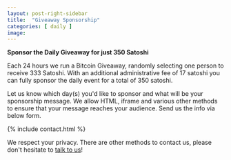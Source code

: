 ```yaml
---
layout: post-right-sidebar
title:  "Giveaway Sponsorship"
categories: [ daily ]
image:
---
```

**Sponsor the Daily Giveaway for just 350 Satoshi**

Each 24 hours we run a Bitcoin Giveaway, randomly selecting one person to receive 333 Satoshi. With an additional administrative fee of 17 satoshi you can fully sponsor the daily event for a total of 350 satoshi.
<p> </p>
Let us know which day(s) you'd like to sponsor and what will be your sponsorship message. We allow HTML, iframe and various other methods to ensure that your message reaches your audience. Send us the info via below form.
<p> </p>
{% include  contact.html %}
<p> </p>
We respect your privacy. There are other methods to contact us, please don't hesitate to <a href="http://www.all-faucets.com/daily/2019/03/31/talk.html">talk to us</a>!
